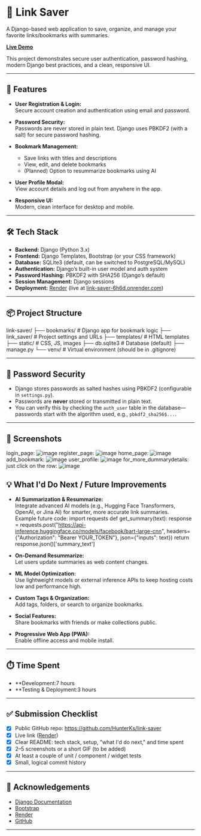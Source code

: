 # 🔗 Link Saver

A Django-based web application to save, organize, and manage your favorite links/bookmarks with summaries.

[**Live Demo**](https://link-saver-6h6d.onrender.com)

This project demonstrates secure user authentication, password hashing, modern Django best practices, and a clean, responsive UI.

---

## 🚀 Features

- **User Registration & Login:**  
  Secure account creation and authentication using email and password.

- **Password Security:**  
  Passwords are never stored in plain text. Django uses PBKDF2 (with a salt) for secure password hashing.

- **Bookmark Management:**  
  - Save links with titles and descriptions  
  - View, edit, and delete bookmarks  
  - (Planned) Option to resummarize bookmarks using AI

- **User Profile Modal:**  
  View account details and log out from anywhere in the app.

- **Responsive UI:**  
  Modern, clean interface for desktop and mobile.

---

## 🛠️ Tech Stack

- **Backend:** Django (Python 3.x)
- **Frontend:** Django Templates, Bootstrap (or your CSS framework)
- **Database:** SQLite3 (default, can be switched to PostgreSQL/MySQL)
- **Authentication:** Django’s built-in user model and auth system
- **Password Hashing:** PBKDF2 with SHA256 (Django’s default)
- **Session Management:** Django sessions
- **Deployment:** [Render](https://render.com) (live at [link-saver-6h6d.onrender.com](https://link-saver-6h6d.onrender.com))

---

## 📦 Project Structure



link-saver/
├── bookmarks/ # Django app for bookmark logic
├── link_saver/ # Project settings and URLs
├── templates/ # HTML templates
├── static/ # CSS, JS, images
├── db.sqlite3 # Database (default)
├── manage.py
└── venv/ # Virtual environment (should be in .gitignore)




---

## 🔐 Password Security

- Django stores passwords as salted hashes using PBKDF2 (configurable in `settings.py`).
- Passwords are **never** stored or transmitted in plain text.
- You can verify this by checking the `auth_user` table in the database—passwords start with the algorithm used, e.g., `pbkdf2_sha256$...`.

---
## 📸 Screenshots

login_page: ![image](https://github.com/user-attachments/assets/cc6088c8-b654-4734-93e7-edc9e428a7b3)
register_page: ![image](https://github.com/user-attachments/assets/3bac7c42-6fc3-4770-89f3-3f720f47a333)
home_page: ![image](https://github.com/user-attachments/assets/d8d6c46a-6579-44fd-af7b-8b60f5efd1a6)
add_bookmark: ![image](https://github.com/user-attachments/assets/6b7962be-8de2-4bb1-bb6a-eccf921c9220)
user_profile: ![image](https://github.com/user-attachments/assets/15bbc95c-4858-4ea0-b735-f4e26e61c728)
for_more_dummarydetails: just click on the row: ![image](https://github.com/user-attachments/assets/72c0210a-48eb-45d9-a481-97560746ff75)


## 💡 What I'd Do Next / Future Improvements

- **AI Summarization & Resummarize:**  
Integrate advanced AI models (e.g., Hugging Face Transformers, OpenAI, or Jina AI) for smarter, more accurate link summaries.  
Example future code:
import requests
def get_summary(text):
response = requests.post("https://api-inference.huggingface.co/models/facebook/bart-large-cnn",
headers={"Authorization": "Bearer YOUR_TOKEN"},
json={"inputs": text})
return response.json()['summary_text']

- **On-Demand Resummarize:**  
Let users update summaries as web content changes.

- **ML Model Optimization:**  
Use lightweight models or external inference APIs to keep hosting costs low and performance high.

- **Custom Tags & Organization:**  
Add tags, folders, or search to organize bookmarks.

- **Social Features:**  
Share bookmarks with friends or make collections public.

- **Progressive Web App (PWA):**  
Enable offline access and mobile install.

---

## ⏱️ Time Spent

- **Development:7 hours 
- **Testing & Deployment:3 hours

---

## ✅ Submission Checklist

- [x] Public GitHub repo: https://github.com/HunterKs/link-saver
- [x] Live link ([Render](https://link-saver-6h6d.onrender.com))
- [x] Clear README: tech stack, setup, "what I'd do next," and time spent
- [x] 2–5 screenshots or a short GIF (to be added)
- [x] At least a couple of unit / component / widget tests
- [x] Small, logical commit history

---

## 🙏 Acknowledgements

- [Django Documentation](https://docs.djangoproject.com/)
- [Bootstrap](https://getbootstrap.com/)
- [Render](https://render.com/)
- [GitHub](https://github.com/)

---






